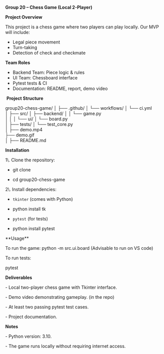 **Group 20 – Chess Game (Local 2-Player)**

**Project Overview**

This project is a chess game where two players can play locally.
Our MVP will include:

* Legal piece movement
* Turn-taking
* Detection of check and checkmate

**Team Roles**

* Backend Team: Piece logic \& rules
* UI Team: Chessboard interface
* Pytest tests \& CI
* Documentation: README, report, demo video

 **Project Structure**




group20-chess-game/
│
├── .github/
│   └── workflows/
│       └── ci.yml          
│
├── src/
│   ├── backend/
│   │   └── game.py            
│   │
│   └── ui/
│       └── board.py           
│
├── tests/
│   └── test_core.py           
│
├── demo.mp4                   
├── demo.gif                  
│
├── README.md                 



**Installation**

1\\. Clone the repository:

-  git clone <repo-link>

-  cd group20-chess-game

2\\. Install dependencies:

 - `tkinter` (comes with Python)
 - python install tk

- `pytest` (for tests)
- python install pytest



\*\*Usage\*\*

To run the game:
python -m src.ui.board
(Advisable to run on VS code)



To run tests:

pytest 


**Deliverables**

\- Local two-player chess game with Tkinter interface.

\- Demo video demonstrating gameplay. (in the repo)

\- At least two passing pytest test cases.

\- Project documentation.



**Notes**

\- Python version: 3.10.

\- The game runs locally without requiring internet access.

